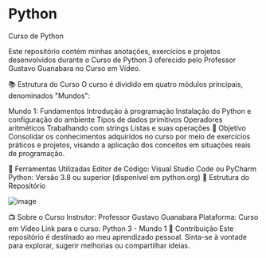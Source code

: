 # Python
 Curso de Python

Este repositório contém minhas anotações, exercícios e projetos desenvolvidos durante o Curso de Python 3 oferecido pelo Professor Gustavo Guanabara no Curso em Vídeo.

📚 Estrutura do Curso
O curso é dividido em quatro módulos principais, denominados "Mundos":

Mundo 1: Fundamentos
Introdução à programação
Instalação do Python e configuração do ambiente
Tipos de dados primitivos
Operadores aritméticos
Trabalhando com strings
Listas e suas operações
🎯 Objetivo
Consolidar os conhecimentos adquiridos no curso por meio de exercícios práticos e projetos, visando a aplicação dos conceitos em situações reais de programação.

🚀 Ferramentas Utilizadas
Editor de Código: Visual Studio Code ou PyCharm
Python: Versão 3.8 ou superior (disponível em python.org)
📂 Estrutura do Repositório

![image](https://github.com/user-attachments/assets/64ac4245-7447-4868-92f7-b09c87b0c9ab)

📺 Sobre o Curso
Instrutor: Professor Gustavo Guanabara
Plataforma: Curso em Vídeo
Link para o curso: Python 3 - Mundo 1
🤝 Contribuição
Este repositório é destinado ao meu aprendizado pessoal. Sinta-se à vontade para explorar, sugerir melhorias ou compartilhar ideias.
